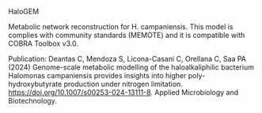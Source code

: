 HaloGEM

Metabolic network reconstruction for H. campaniensis. This model is complies with community standards (MEMOTE) and it is compatible with COBRA Toolbox v3.0.

Publication:
Deantas C, Mendoza S, Licona-Casani C, Orellana C, Saa PA (2024) Genome-scale metabolic modelling of the haloalkaliphilic bacterium Halomonas campaniensis provides insights into higher poly-hydroxybutyrate production under nitrogen limitation. https://doi.org/10.1007/s00253-024-13111-8. Applied Microbiology and Biotechnology.
